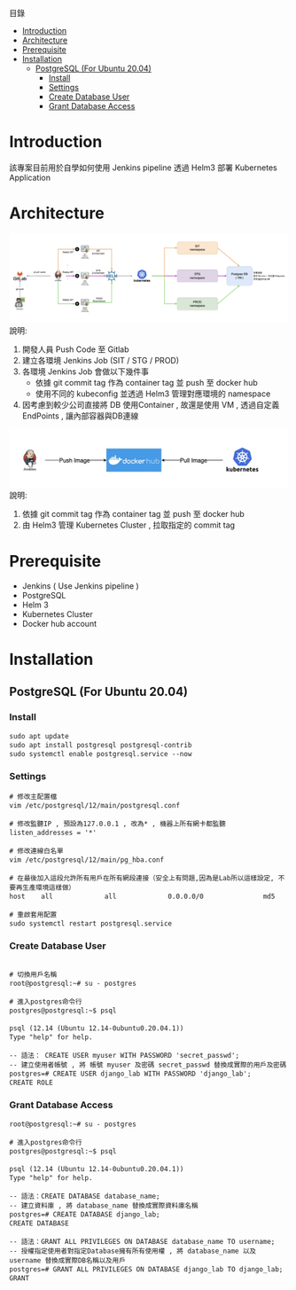 
目錄
- [Introduction](#introduction)
- [Architecture](#architecture)
- [Prerequisite](#prerequisite)
- [Installation](#installation)
  - [PostgreSQL (For Ubuntu 20.04)](#postgresql-for-ubuntu-2004)
    - [Install](#install)
    - [Settings](#settings)
    - [Create Database User](#create-database-user)
    - [Grant Database Access](#grant-database-access)


# Introduction
該專案目前用於自學如何使用 Jenkins pipeline 透過 Helm3 部署 Kubernetes Application


# Architecture


![](Architecture.jpg)
說明:
1. 開發人員 Push Code 至 Gitlab
2. 建立各環境 Jenkins Job (SIT / STG / PROD)
3. 各環境 Jenkins Job 會做以下幾件事
   - 依據 git commit tag 作為 container tag 並 push 至 docker hub 
   - 使用不同的 kubeconfig 並透過 Helm3 管理對應環境的 namespace
4. 因考慮到較少公司直接將 DB 使用Container , 故還是使用 VM , 透過自定義 EndPoints , 讓內部容器與DB連線

![](Architecture1.jpg)
說明:
1. 依據 git commit tag 作為 container tag 並 push 至 docker hub 
2. 由 Helm3 管理 Kubernetes Cluster , 拉取指定的 commit tag


# Prerequisite
- Jenkins ( Use Jenkins pipeline )
- PostgreSQL
- Helm 3
- Kubernetes Cluster
- Docker hub account


# Installation

## PostgreSQL (For Ubuntu 20.04)

### Install 
```shell
sudo apt update
sudo apt install postgresql postgresql-contrib
sudo systemctl enable postgresql.service --now
```

### Settings

```shell
# 修改主配置檔
vim /etc/postgresql/12/main/postgresql.conf

# 修改監聽IP , 預設為127.0.0.1 , 改為* , 機器上所有網卡都監聽
listen_addresses = '*'

# 修改連線白名單
vim /etc/postgresql/12/main/pg_hba.conf

# 在最後加入這段允許所有用戶在所有網段連接（安全上有問題,因為是Lab所以這樣設定, 不要再生產環境這樣做）
host    all             all             0.0.0.0/0               md5

# 重啟套用配置
sudo systemctl restart postgresql.service
```

### Create Database User

```shell

# 切換用戶名稱
root@postgresql:~# su - postgres

# 進入postgres命令行
postgres@postgresql:~$ psql

psql (12.14 (Ubuntu 12.14-0ubuntu0.20.04.1))
Type "help" for help.

-- 語法： CREATE USER myuser WITH PASSWORD 'secret_passwd';
-- 建立使用者帳號 , 將 帳號 myuser 及密碼 secret_passwd 替換成實際的用戶及密碼
postgres=# CREATE USER django_lab WITH PASSWORD 'django_lab';
CREATE ROLE

```

### Grant Database Access

```shell
root@postgresql:~# su - postgres

# 進入postgres命令行
postgres@postgresql:~$ psql

psql (12.14 (Ubuntu 12.14-0ubuntu0.20.04.1))
Type "help" for help.

-- 語法：CREATE DATABASE database_name;
-- 建立資料庫 , 將 database_name 替換成實際資料庫名稱
postgres=# CREATE DATABASE django_lab;
CREATE DATABASE

-- 語法：GRANT ALL PRIVILEGES ON DATABASE database_name TO username;
-- 授權指定使用者對指定Database擁有所有使用權 , 將 database_name 以及 username 替換成實際DB名稱以及用戶
postgres=# GRANT ALL PRIVILEGES ON DATABASE django_lab TO django_lab;
GRANT


```